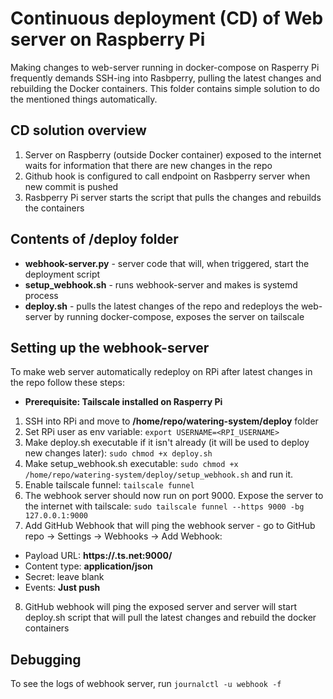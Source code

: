 # Continuous deployment (CD) of Web server on Raspberry Pi

Making changes to web-server running in docker-compose on Rasperry Pi frequently demands SSH-ing into Rasbperry, pulling the latest changes and rebuilding the Docker containers. This folder contains simple solution to do the mentioned things automatically.

## CD solution overview
1. Server on Raspberry (outside Docker container) exposed to the internet waits for information that there are new changes in the repo
2. Github hook is configured to call endpoint on Rasbperry server when new commit is pushed
3. Rasbperry Pi server starts the script that pulls the changes and rebuilds the containers

## Contents of /deploy folder
- **webhook-server.py** - server code that will, when triggered, start the deployment script
- **setup_webhook.sh** - runs webhook-server and makes is systemd process
- **deploy.sh** - pulls the latest changes of the repo and redeploys the web-server by running docker-compose, exposes the server on tailscale

## Setting up the webhook-server
To make web server automatically redeploy on RPi after latest changes in the repo follow these steps:
- **Prerequisite: Tailscale installed on Rasperry Pi**
1. SSH into RPi and move to **/home/repo/watering-system/deploy** folder
2. Set RPi user as env variable: `export USERNAME=<RPI_USERNAME>`
3. Make deploy.sh executable if it isn't already (it will be used to deploy new changes later): `sudo chmod +x deploy.sh`
4. Make setup_webhook.sh executable: `sudo chmod +x /home/repo/watering-system/deploy/setup_webhook.sh` and run it.
5. Enable tailscale funnel: `tailscale funnel`
6. The webhook server should now run on port 9000. Expose the server to the internet with tailscale: `sudo tailscale funnel --https 9000 -bg 127.0.0.1:9000`
7. Add GitHub Webhook that will ping the webhook server - go to GitHub repo → Settings → Webhooks → Add Webhook:
- Payload URL: **https://<your-pi>.ts.net:9000/**
- Content type: **application/json**
- Secret: leave blank
- Events: **Just push**
8. GitHub webhook will ping the exposed server and server will start deploy.sh script that will pull the latest changes and rebuild the docker containers

## Debugging
To see the logs of webhook server, run `journalctl -u webhook -f`
